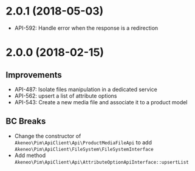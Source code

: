 # 2.0.1 (2018-05-03)

- API-592: Handle error when the response is a redirection

# 2.0.0 (2018-02-15)

## Improvements

- API-487: Isolate files manipulation in a dedicated service
- API-562: upsert a list of attribute options
- API-543: Create a new media file and associate it to a product model

## BC Breaks

- Change the constructor of `Akeneo\Pim\ApiClient\Api\ProductMediaFileApi` to add `Akeneo\Pim\ApiClient\FileSystem\FileSystemInterface` 
- Add method `Akeneo\Pim\ApiClient\Api\AttributeOptionApiInterface::upsertList`
